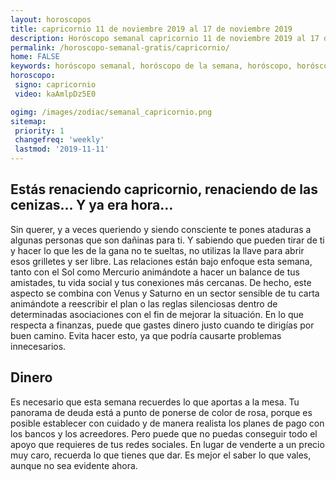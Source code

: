 ```yaml
---
layout: horoscopos
title: capricornio 11 de noviembre 2019 al 17 de noviembre 2019 
description: Horóscopo semanal capricornio 11 de noviembre 2019 al 17 de noviembre 2019. Estás renaciendo capricornio, renaciendo de las cenizas… Y ya era hora…
permalink: /horoscopo-semanal-gratis/capricornio/
home: FALSE
keywords: horóscopo semanal, horóscopo de la semana, horóscopo, horóscopo gratis,horóscopos, horóscopo esperanza gracia, horoscopos capricornio la semana, horóscopos gratis, Tarot, Astrologia, Zodíaco, capricornio, horoscopo gratis, semanal
horoscopo:
 signo: capricornio
 video: kaAmlpDz5E0

ogimg: /images/zodiac/semanal_capricornio.png
sitemap:
 priority: 1
 changefreq: 'weekly'
 lastmod: '2019-11-11'
---
```




## Estás renaciendo capricornio, renaciendo de las cenizas… Y ya era hora…

Sin querer, y a veces queriendo y siendo consciente te pones ataduras a algunas personas que son dañinas para ti. Y sabiendo que pueden tirar de ti y hacer lo que les de la gana no te sueltas, no utilizas la llave para abrir esos grilletes y ser libre.
Las relaciones están bajo enfoque esta semana, tanto con el Sol como Mercurio animándote a hacer un balance de tus amistades, tu vida social y tus conexiones más cercanas. De hecho, este aspecto se combina con Venus y Saturno en un sector sensible de tu carta animándote a reescribir el plan o las reglas silenciosas dentro de determinadas asociaciones con el fin de mejorar la situación. En lo que respecta a finanzas, puede que gastes dinero justo cuando te dirigías por buen camino. Evita hacer esto, ya que podría causarte problemas innecesarios.

## Dinero

Es necesario que esta semana recuerdes lo que aportas a la mesa. Tu panorama de deuda está a punto de ponerse de color de rosa, porque es posible establecer con cuidado y de manera realista los planes de pago con los bancos y los acreedores. Pero puede que no puedas conseguir todo el apoyo que requieres de tus redes sociales. En lugar de venderte a un precio muy caro, recuerda lo que tienes que dar. Es mejor el saber lo que vales, aunque no sea evidente ahora.